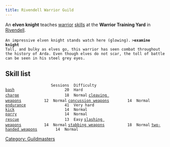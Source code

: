 ```yaml
---
title: Rivendell Warrior Guild
---
```


An **elven knight** teaches [warrior](warrior "wikilink")
[skills](skill "wikilink") at the **Warrior Training Yard** in
[Rivendell](Rivendell "wikilink").

`An impressive elven knight stands watch here (glowing).`
`>`**`examine knight`**
`Tall, and bulky as elves go, this warrior has seen combat throughout`
`the history of Arda. Even though elves do not scar, the toll of battle`
`can be seen in his steel grey eyes.`

## Skill list

`                    Sessions  Difficulty`
[`bash`](bash "wikilink")`                      20  Hard`
[`charge`](charge "wikilink")`                    18  Normal`
[`cleaving weapons`](cleaving_weapons "wikilink")`          12  Normal`
[`concussion weapons`](concussion_weapons "wikilink")`        14  Normal`
[`endurance`](endurance "wikilink")`                 41  Very hard`
[`kick`](kick "wikilink")`                      14  Normal`
[`parry`](parry "wikilink")`                     14  Normal`
[`rescue`](rescue "wikilink")`                    13  Easy`
[`slashing weapons`](slashing_weapons "wikilink")`          14  Normal`
[`stabbing weapons`](stabbing_weapons "wikilink")`          18  Normal`
[`two-handed weapons`](two-handed_weapons "wikilink")`        14  Normal`

[Category: Guildmasters](Category:_Guildmasters "wikilink")